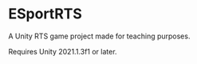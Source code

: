 # ESportRTS
 A Unity RTS game project made for teaching purposes.
 
 Requires Unity 2021.1.3f1 or later.
